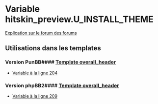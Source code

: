 # Variable hitskin_preview.U_INSTALL_THEME
[Explication sur le forum des forums](http://forum.forumactif.com/t294113-listing-des-variables#hitskin_preview.U_INSTALL_THEME)
## Utilisations dans les templates
### Version PunBB#### [Template overall_header](punbb/overall_header.md)
* [Variable à la ligne 204](../punbb/overall_header.tpl#L204)
### Version phpBB2#### [Template overall_header](subsilver/overall_header.md)
* [Variable à la ligne 209](../subsilver/overall_header.tpl#L209)